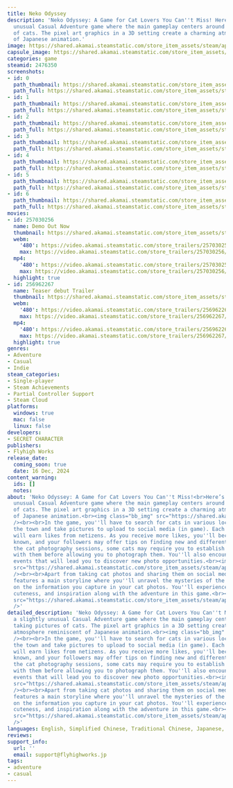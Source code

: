 ```yaml
---
title: Neko Odyssey
description: 'Neko Odyssey: A Game for Cat Lovers You Can''t Miss! Here’s a slightly
  unusual Casual Adventure game where the main gameplay centers around taking pictures
  of cats. The pixel art graphics in a 3D setting create a charming atmosphere reminiscent
  of Japanese animation.'
image: https://shared.akamai.steamstatic.com/store_item_assets/steam/apps/2476350/header.jpg?t=1733981524
capsule_image: https://shared.akamai.steamstatic.com/store_item_assets/steam/apps/2476350/ff7af2c8bdab4a5f6465ee5abb5c32325c17a0b6/capsule_231x87.jpg?t=1733981524
categories: game
steamid: 2476350
screenshots:
- id: 0
  path_thumbnail: https://shared.akamai.steamstatic.com/store_item_assets/steam/apps/2476350/ss_6b7dab05ca6217c31a87bcf1f1117e6d65405074.600x338.jpg?t=1733981524
  path_full: https://shared.akamai.steamstatic.com/store_item_assets/steam/apps/2476350/ss_6b7dab05ca6217c31a87bcf1f1117e6d65405074.1920x1080.jpg?t=1733981524
- id: 1
  path_thumbnail: https://shared.akamai.steamstatic.com/store_item_assets/steam/apps/2476350/ss_b2258b37d6009508b3d7a97180f1d1534908f33d.600x338.jpg?t=1733981524
  path_full: https://shared.akamai.steamstatic.com/store_item_assets/steam/apps/2476350/ss_b2258b37d6009508b3d7a97180f1d1534908f33d.1920x1080.jpg?t=1733981524
- id: 2
  path_thumbnail: https://shared.akamai.steamstatic.com/store_item_assets/steam/apps/2476350/ss_9c47b4bc509f7879907eafb9fc4391292aafabe2.600x338.jpg?t=1733981524
  path_full: https://shared.akamai.steamstatic.com/store_item_assets/steam/apps/2476350/ss_9c47b4bc509f7879907eafb9fc4391292aafabe2.1920x1080.jpg?t=1733981524
- id: 3
  path_thumbnail: https://shared.akamai.steamstatic.com/store_item_assets/steam/apps/2476350/ss_69cf1c810a2683afed45b0b573d7d2826cfddcf2.600x338.jpg?t=1733981524
  path_full: https://shared.akamai.steamstatic.com/store_item_assets/steam/apps/2476350/ss_69cf1c810a2683afed45b0b573d7d2826cfddcf2.1920x1080.jpg?t=1733981524
- id: 4
  path_thumbnail: https://shared.akamai.steamstatic.com/store_item_assets/steam/apps/2476350/ss_175eed3ad841f2130dc2d4a0deddb030429d962f.600x338.jpg?t=1733981524
  path_full: https://shared.akamai.steamstatic.com/store_item_assets/steam/apps/2476350/ss_175eed3ad841f2130dc2d4a0deddb030429d962f.1920x1080.jpg?t=1733981524
- id: 5
  path_thumbnail: https://shared.akamai.steamstatic.com/store_item_assets/steam/apps/2476350/ss_ba675dfb338a9bcab5d137a88cb736c5fed280ec.600x338.jpg?t=1733981524
  path_full: https://shared.akamai.steamstatic.com/store_item_assets/steam/apps/2476350/ss_ba675dfb338a9bcab5d137a88cb736c5fed280ec.1920x1080.jpg?t=1733981524
- id: 6
  path_thumbnail: https://shared.akamai.steamstatic.com/store_item_assets/steam/apps/2476350/ss_f6c0e2e1deab1dae3f4244b12cee80538716015e.600x338.jpg?t=1733981524
  path_full: https://shared.akamai.steamstatic.com/store_item_assets/steam/apps/2476350/ss_f6c0e2e1deab1dae3f4244b12cee80538716015e.1920x1080.jpg?t=1733981524
movies:
- id: 257030256
  name: Demo Out Now
  thumbnail: https://shared.akamai.steamstatic.com/store_item_assets/steam/apps/257030256/movie.293x165.jpg?t=1718087456
  webm:
    '480': https://video.akamai.steamstatic.com/store_trailers/257030256/movie480_vp9.webm?t=1718087456
    max: https://video.akamai.steamstatic.com/store_trailers/257030256/movie_max_vp9.webm?t=1718087456
  mp4:
    '480': https://video.akamai.steamstatic.com/store_trailers/257030256/movie480.mp4?t=1718087456
    max: https://video.akamai.steamstatic.com/store_trailers/257030256/movie_max.mp4?t=1718087456
  highlight: true
- id: 256962267
  name: Teaser debut Trailer
  thumbnail: https://shared.akamai.steamstatic.com/store_item_assets/steam/apps/256962267/movie.293x165.jpg?t=1691686859
  webm:
    '480': https://video.akamai.steamstatic.com/store_trailers/256962267/movie480_vp9.webm?t=1691686859
    max: https://video.akamai.steamstatic.com/store_trailers/256962267/movie_max_vp9.webm?t=1691686859
  mp4:
    '480': https://video.akamai.steamstatic.com/store_trailers/256962267/movie480.mp4?t=1691686859
    max: https://video.akamai.steamstatic.com/store_trailers/256962267/movie_max.mp4?t=1691686859
  highlight: true
genres:
- Adventure
- Casual
- Indie
steam_categories:
- Single-player
- Steam Achievements
- Partial Controller Support
- Steam Cloud
platforms:
  windows: true
  mac: false
  linux: false
developers:
- SECRET CHARACTER
publishers:
- Flyhigh Works
release_date:
  coming_soon: true
  date: 16 Dec, 2024
content_warning:
  ids: []
  notes:
about: 'Neko Odyssey: A Game for Cat Lovers You Can''t Miss!<br>Here’s a slightly
  unusual Casual Adventure game where the main gameplay centers around taking pictures
  of cats. The pixel art graphics in a 3D setting create a charming atmosphere reminiscent
  of Japanese animation.<br><img class="bb_img" src="https://shared.akamai.steamstatic.com/store_item_assets/steam/apps/2476350/extras/CatNormal01Sleep_1.gif?t=1733981524"
  /><br><br>In the game, you''ll have to search for cats in various locations throughout
  the town and take pictures to upload to social media (in game). Each photo you upload
  will earn likes from netizens. As you receive more likes, you''ll become better
  known, and your followers may offer tips on finding new and different cat poses.<br>During
  the cat photography sessions, some cats may require you to establish a connection
  with them before allowing you to photograph them. You''ll also encounter certain
  events that will lead you to discover new photo opportunities.<br><img class="bb_img"
  src="https://shared.akamai.steamstatic.com/store_item_assets/steam/apps/2476350/extras/Shrine.gif?t=1733981524"
  /><br><br>Apart from taking cat photos and sharing them on social media, the game
  features a main storyline where you''ll unravel the mysteries of the town based
  on the information you capture in your cat photos. You''ll experience excitement,
  cuteness, and inspiration along with the adventure in this game.<br><img class="bb_img"
  src="https://shared.akamai.steamstatic.com/store_item_assets/steam/apps/2476350/extras/PlayFatcat.gif?t=1733981524"
  />'
detailed_description: 'Neko Odyssey: A Game for Cat Lovers You Can''t Miss!<br>Here’s
  a slightly unusual Casual Adventure game where the main gameplay centers around
  taking pictures of cats. The pixel art graphics in a 3D setting create a charming
  atmosphere reminiscent of Japanese animation.<br><img class="bb_img" src="https://shared.akamai.steamstatic.com/store_item_assets/steam/apps/2476350/extras/CatNormal01Sleep_1.gif?t=1733981524"
  /><br><br>In the game, you''ll have to search for cats in various locations throughout
  the town and take pictures to upload to social media (in game). Each photo you upload
  will earn likes from netizens. As you receive more likes, you''ll become better
  known, and your followers may offer tips on finding new and different cat poses.<br>During
  the cat photography sessions, some cats may require you to establish a connection
  with them before allowing you to photograph them. You''ll also encounter certain
  events that will lead you to discover new photo opportunities.<br><img class="bb_img"
  src="https://shared.akamai.steamstatic.com/store_item_assets/steam/apps/2476350/extras/Shrine.gif?t=1733981524"
  /><br><br>Apart from taking cat photos and sharing them on social media, the game
  features a main storyline where you''ll unravel the mysteries of the town based
  on the information you capture in your cat photos. You''ll experience excitement,
  cuteness, and inspiration along with the adventure in this game.<br><img class="bb_img"
  src="https://shared.akamai.steamstatic.com/store_item_assets/steam/apps/2476350/extras/PlayFatcat.gif?t=1733981524"
  />'
languages: English, Simplified Chinese, Traditional Chinese, Japanese, Thai
reviews:
support_info:
  url: ''
  email: support@flyhighworks.jp
tags:
- adventure
- casual
---
```


